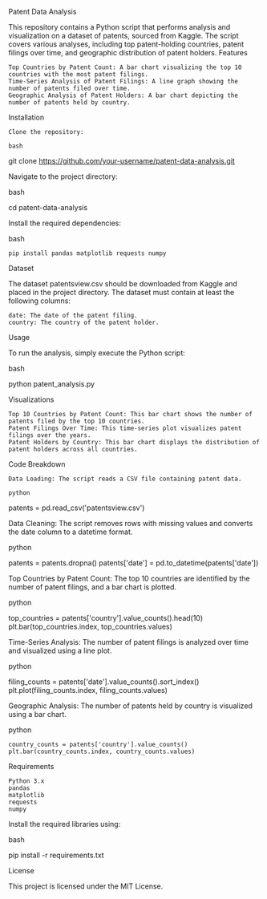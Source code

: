 Patent Data Analysis

This repository contains a Python script that performs analysis and visualization on a dataset of patents, sourced from Kaggle. The script covers various analyses, including top patent-holding countries, patent filings over time, and geographic distribution of patent holders.
Features

    Top Countries by Patent Count: A bar chart visualizing the top 10 countries with the most patent filings.
    Time-Series Analysis of Patent Filings: A line graph showing the number of patents filed over time.
    Geographic Analysis of Patent Holders: A bar chart depicting the number of patents held by country.

Installation

    Clone the repository:

    bash

git clone https://github.com/your-username/patent-data-analysis.git

Navigate to the project directory:

bash

cd patent-data-analysis

Install the required dependencies:

bash

    pip install pandas matplotlib requests numpy

Dataset

The dataset patentsview.csv should be downloaded from Kaggle and placed in the project directory. The dataset must contain at least the following columns:

    date: The date of the patent filing.
    country: The country of the patent holder.

Usage

To run the analysis, simply execute the Python script:

bash

python patent_analysis.py

Visualizations

    Top 10 Countries by Patent Count: This bar chart shows the number of patents filed by the top 10 countries.
    Patent Filings Over Time: This time-series plot visualizes patent filings over the years.
    Patent Holders by Country: This bar chart displays the distribution of patent holders across all countries.

Code Breakdown

    Data Loading: The script reads a CSV file containing patent data.

    python

patents = pd.read_csv('patentsview.csv')

Data Cleaning: The script removes rows with missing values and converts the date column to a datetime format.

python

patents = patents.dropna()
patents['date'] = pd.to_datetime(patents['date'])

Top Countries by Patent Count: The top 10 countries are identified by the number of patent filings, and a bar chart is plotted.

python

top_countries = patents['country'].value_counts().head(10)
plt.bar(top_countries.index, top_countries.values)

Time-Series Analysis: The number of patent filings is analyzed over time and visualized using a line plot.

python

filing_counts = patents['date'].value_counts().sort_index()
plt.plot(filing_counts.index, filing_counts.values)

Geographic Analysis: The number of patents held by country is visualized using a bar chart.

python

    country_counts = patents['country'].value_counts()
    plt.bar(country_counts.index, country_counts.values)

Requirements

    Python 3.x
    pandas
    matplotlib
    requests
    numpy

Install the required libraries using:

bash

pip install -r requirements.txt

License

This project is licensed under the MIT License.
